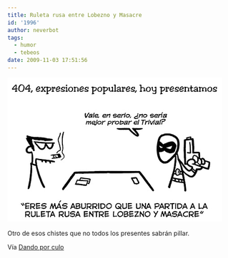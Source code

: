 ```yaml
---
title: Ruleta rusa entre Lobezno y Masacre
id: '1996'
author: neverbot
tags:
  - humor
  - tebeos
date: 2009-11-03 17:51:56
---
```


![200911031751.jpg](./ruleta-rusa-entre-lobezno-y-masacre/200911031751.jpg)

Otro de esos chistes que no todos los presentes sabrán pillar.

Vía [Dando por culo](http://dandoporculo.com/post/194181515)